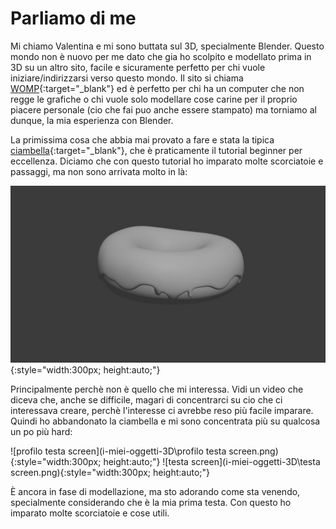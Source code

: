 # Parliamo di me


Mi chiamo Valentina e mi sono buttata sul 3D, specialmente Blender.
Questo mondo non è nuovo per me dato che gia ho scolpito e modellato prima in 3D su un altro sito, facile e sicuramente perfetto per chi vuole iniziare/indirizzarsi verso questo mondo. Il sito si chiama  [WOMP](https://beta.womp.com/discover){:target="_blank"}
ed è perfetto per chi ha un computer che non regge le grafiche o chi vuole solo  modellare cose carine per il proprio piacere personale (cio che fai puo anche essere stampato) ma torniamo al dunque, la mia esperienza con Blender.

La primissima cosa che abbia mai provato a fare e stata la tipica [ciambella](https://www.youtube.com/watch?v=B0J27sf9N1Y&list=PLjEaoINr3zgEPv5y--4MKpciLaoQYZB1Z){:target="_blank"}, che è praticamente il tutorial beginner per eccellenza. 
Diciamo che con questo tutorial ho imparato molte scorciatoie e passaggi, ma non sono arrivata molto in là:

![ciambella](i-miei-oggetti-3D/ciambella.jpg){:style="width:300px; height:auto;"}

Principalmente perchè non è quello che mi interessa. Vidi un video che diceva che, anche se difficile, magari di concentrarci su cio che ci interessava creare, perchè l'interesse ci avrebbe reso più facile imparare. Quindi ho abbandonato la ciambella e mi sono concentrata più su qualcosa un po più hard:

![profilo testa screen](i-miei-oggetti-3D\profilo testa screen.png){:style="width:300px; height:auto;"}
![testa screen](i-miei-oggetti-3D\testa screen.png){:style="width:300px; height:auto;"}

È ancora in fase di modellazione, ma sto adorando come sta venendo, specialmente considerando che è la mia prima testa.
Con questo ho imparato molte scorciatoie e cose utili.
